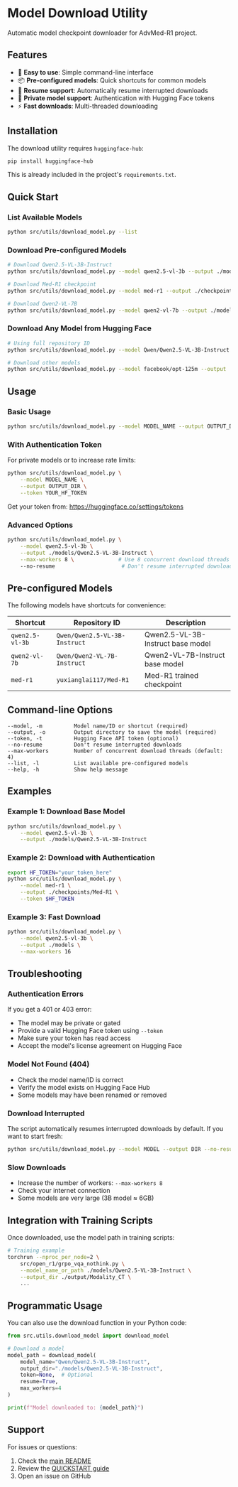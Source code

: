 # Model Download Utility

Automatic model checkpoint downloader for AdvMed-R1 project.

## Features

- 🚀 **Easy to use**: Simple command-line interface
- 📦 **Pre-configured models**: Quick shortcuts for common models
- 🔄 **Resume support**: Automatically resume interrupted downloads
- 🔐 **Private model support**: Authentication with Hugging Face tokens
- ⚡ **Fast downloads**: Multi-threaded downloading

## Installation

The download utility requires `huggingface-hub`:

```bash
pip install huggingface-hub
```

This is already included in the project's `requirements.txt`.

## Quick Start

### List Available Models

```bash
python src/utils/download_model.py --list
```

### Download Pre-configured Models

```bash
# Download Qwen2.5-VL-3B-Instruct
python src/utils/download_model.py --model qwen2.5-vl-3b --output ./models/Qwen2.5-VL-3B-Instruct

# Download Med-R1 checkpoint
python src/utils/download_model.py --model med-r1 --output ./checkpoints/Med-R1

# Download Qwen2-VL-7B
python src/utils/download_model.py --model qwen2-vl-7b --output ./models/Qwen2-VL-7B
```

### Download Any Model from Hugging Face

```bash
# Using full repository ID
python src/utils/download_model.py --model Qwen/Qwen2.5-VL-3B-Instruct --output ./models

# Download other models
python src/utils/download_model.py --model facebook/opt-125m --output ./models/opt-125m
```

## Usage

### Basic Usage

```bash
python src/utils/download_model.py --model MODEL_NAME --output OUTPUT_DIR
```

### With Authentication Token

For private models or to increase rate limits:

```bash
python src/utils/download_model.py \
    --model MODEL_NAME \
    --output OUTPUT_DIR \
    --token YOUR_HF_TOKEN
```

Get your token from: https://huggingface.co/settings/tokens

### Advanced Options

```bash
python src/utils/download_model.py \
    --model qwen2.5-vl-3b \
    --output ./models/Qwen2.5-VL-3B-Instruct \
    --max-workers 8 \              # Use 8 concurrent download threads
    --no-resume                     # Don't resume interrupted downloads
```

## Pre-configured Models

The following models have shortcuts for convenience:

| Shortcut | Repository ID | Description |
|----------|---------------|-------------|
| `qwen2.5-vl-3b` | `Qwen/Qwen2.5-VL-3B-Instruct` | Qwen2.5-VL-3B-Instruct base model |
| `qwen2-vl-7b` | `Qwen/Qwen2-VL-7B-Instruct` | Qwen2-VL-7B-Instruct base model |
| `med-r1` | `yuxianglai117/Med-R1` | Med-R1 trained checkpoint |

## Command-line Options

```
--model, -m          Model name/ID or shortcut (required)
--output, -o         Output directory to save the model (required)
--token, -t          Hugging Face API token (optional)
--no-resume          Don't resume interrupted downloads
--max-workers        Number of concurrent download threads (default: 4)
--list, -l           List available pre-configured models
--help, -h           Show help message
```

## Examples

### Example 1: Download Base Model

```bash
python src/utils/download_model.py \
    --model qwen2.5-vl-3b \
    --output ./models/Qwen2.5-VL-3B-Instruct
```

### Example 2: Download with Authentication

```bash
export HF_TOKEN="your_token_here"
python src/utils/download_model.py \
    --model med-r1 \
    --output ./checkpoints/Med-R1 \
    --token $HF_TOKEN
```

### Example 3: Fast Download

```bash
python src/utils/download_model.py \
    --model qwen2.5-vl-3b \
    --output ./models \
    --max-workers 16
```

## Troubleshooting

### Authentication Errors

If you get a 401 or 403 error:
- The model may be private or gated
- Provide a valid Hugging Face token using `--token`
- Make sure your token has read access
- Accept the model's license agreement on Hugging Face

### Model Not Found (404)

- Check the model name/ID is correct
- Verify the model exists on Hugging Face Hub
- Some models may have been renamed or removed

### Download Interrupted

The script automatically resumes interrupted downloads by default. If you want to start fresh:

```bash
python src/utils/download_model.py --model MODEL --output DIR --no-resume
```

### Slow Downloads

- Increase the number of workers: `--max-workers 8`
- Check your internet connection
- Some models are very large (3B model ≈ 6GB)

## Integration with Training Scripts

Once downloaded, use the model path in training scripts:

```bash
# Training example
torchrun --nproc_per_node=2 \
    src/open_r1/grpo_vqa_nothink.py \
    --model_name_or_path ./models/Qwen2.5-VL-3B-Instruct \
    --output_dir ./output/Modality_CT \
    ...
```

## Programmatic Usage

You can also use the download function in your Python code:

```python
from src.utils.download_model import download_model

# Download a model
model_path = download_model(
    model_name="Qwen/Qwen2.5-VL-3B-Instruct",
    output_dir="./models/Qwen2.5-VL-3B-Instruct",
    token=None,  # Optional
    resume=True,
    max_workers=4
)

print(f"Model downloaded to: {model_path}")
```

## Support

For issues or questions:
1. Check the [main README](../../README.md)
2. Review the [QUICKSTART guide](../eval_vqa/QUICKSTART.md)
3. Open an issue on GitHub
